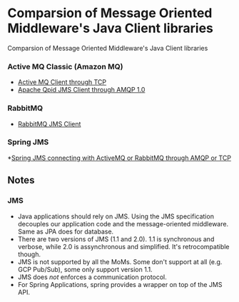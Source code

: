 # Comparsion of Message Oriented Middleware's Java Client libraries
Comparsion of Message Oriented Middleware's Java Client libraries

### Active MQ Classic (Amazon MQ)
* [Active MQ Client through TCP](https://github.wdf.sap.corp/I840973/java-mom-client/tree/master/mom-activemq-classic)
* [Apache Qpid JMS Client through AMQP 1.0](https://github.wdf.sap.corp/I840973/java-mom-client/tree/master/mom-activemq-qpid)

### RabbitMQ 
* [RabbitMQ JMS Client]()

### Spring JMS
*[Spring JMS connecting with ActiveMQ or RabbitMQ through AMQP or TCP]()

## Notes

### JMS
* Java applications should rely on JMS. Using the JMS specification decouples our application code and the message-oriented middleware. Same as JPA does for database.
* There are two versions of JMS (1.1 and 2.0). 1.1 is synchronous and verbose, while 2.0 is assynchronous and simplified. It's retrocompatible though.
* JMS is not supported by all the MoMs. Some don't support at all (e.g. GCP Pub/Sub), some only support version 1.1.
* JMS does *not* enforces a communication protocol.
* For Spring Applications, spring provides a wrapper on top of the JMS API.
